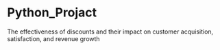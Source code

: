 # Python_Projact
The effectiveness of discounts and their impact on customer acquisition, satisfaction, and revenue growth
